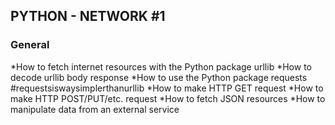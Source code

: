 ## PYTHON - NETWORK #1

### General
*How to fetch internet resources with the Python package urllib
*How to decode urllib body response
*How to use the Python package requests #requestsiswaysimplerthanurllib
*How to make HTTP GET request
*How to make HTTP POST/PUT/etc. request
*How to fetch JSON resources
*How to manipulate data from an external service
